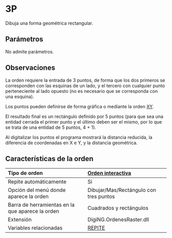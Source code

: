 # 3P

Dibuja una forma geométrica rectangular.

## Parámetros

No admite parámetros.

## Observaciones

La orden requiere la entrada de 3 puntos, de forma que los dos primeros se corresponden con las esquinas de un lado, y el tercero con cualquier punto perteneciente al lado opuesto \(no es necesario que se corresponda con una esquina\).

Los puntos pueden definirse de forma gráfica o mediante la orden [XY](https://github.com/digi21/docs/tree/7fc627c885c16fb88afc7cc05a6df2a2f4a54563/digi3d-net/referencia/digi3d.net/ventana-de-dibujo/ordenes/3/XY.html).

El resultado final es un rectángulo definido por 5 puntos \(para que sea una entidad cerrada el primer punto y el último deben ser el mismo, por lo que se trata de una entidad de 5 puntos, 4 + 1\).

Al digitalizar los puntos el programa mostrará la distancia reducida, la diferencia de coordenadas en X e Y, y la distancia geométrica.

## Características de la orden

| Tipo de orden | [Orden interactiva](3p.md) |
| :--- | :--- |
| Repite automáticamente | Si |
| Opción del menú donde aparece la orden | Dibujar/Mas/Rectángulo con tres puntos |
| Barra de herramientas en la que aparece la orden | Cuadrados y rectángulos |
| Extensión | DigiNG.OrdenesRaster.dll |
| Variables relacionadas | [REPITE](https://github.com/digi21/docs/tree/7fc627c885c16fb88afc7cc05a6df2a2f4a54563/digi3d-net/referencia/digi3d.net/ventana-de-dibujo/ordenes/3/REPITE.html) |

